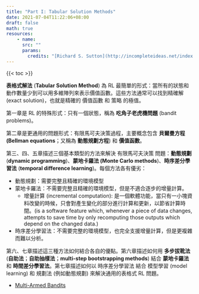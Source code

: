 ```yaml
---
title: "Part I: Tabular Solution Methods"
date: 2021-07-04T11:22:06+08:00
draft: false
math: true
resources:
    - name:
      src: ""
      params:
        credits: "[Richard S. Sutton](http://incompleteideas.net/index.html) and [Andrew G. Barto](https://people.cs.umass.edu/~barto/) on [Reinforcement Learning: An Introduction](http://incompleteideas.net/book/RLbook2020.pdf)"
---
```


{{< toc >}}

**表格式解法** (**Tabular Solution Method**) 為 RL 最簡單的形式：當所有的狀態和動作數量少到可以用多維陣列來表示價值函數。這些方法通常可以找到精確解 (exact solution)，也就是精確的 價值函數 和 策略 的極值。

第一章是 RL 的特殊形式：只有一個狀態，稱為 **吃角子老虎機問題** (bandit problems)。

第二章是更通用的問題形式：有限馬可夫決策過程，主要概念包含 **貝爾曼方程 (Bellman equations**；又稱為 **動態規劃方程**) 和 **價值函數**。

第三、四、五章描述三個基本類型的方法來解決 有限馬可夫決策 問題：**動態規劃** (**dynamic programming**)、**蒙地卡羅法 (Monte Carlo methods**)、**時序差分學習法** (**temporal difference learning**)。每個方法各有優劣：

- 動態規劃：需要完整且精確的環境模型
- 蒙地卡羅法：不需要完整且精確的環境模型，但是不適合逐步的增量計算。
    - 增量計算 (incremental computation): 是一個軟體功能，當只有一小塊資料改變的時候，只會對產生變化的部分進行計算和更新，以節省計算時間。(is a software feature which, whenever a piece of data changes, attempts to save time by only recomputing those outputs which depend on the changed data.)
- 時序差分學習法：不需要完整的環境模型，也完全支援增量計算，但是更複雜而難以分析。

第六、七章描述這三種方法如何結合各自的優點。第六章描述如何用 **多步拔靴法** (**自助法**；**自助抽樣法**；**multi-step bootstrapping methods**) 結合 **蒙地卡羅法** 和 **時間差分學習法**。第七章描述如何以 時序差分學習法 結合 模型學習 (model learning) 和 規劃法 (例如動態規劃) 來解決通用的表格式 RL 問題。

- [Multi-Armed Bandits](multi-armed-bandits/)
